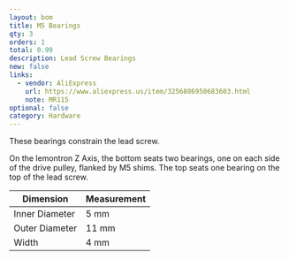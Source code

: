 ```yaml
---
layout: bom
title: M5 Bearings
qty: 3
orders: 1
total: 0.99
description: Lead Screw Bearings
new: false
links:
  - vendor: AliExpress
    url: https://www.aliexpress.us/item/3256806950683603.html
    note: MR115
optional: false
category: Hardware
---
```


These bearings constrain the lead screw.

On the lemontron Z Axis, the bottom seats two bearings, one on each side of the drive pulley, flanked by M5 shims.
The top seats one bearing on the top of the lead screw.

| Dimension      | Measurement |
|----------------|-------------|
| Inner Diameter | 5 mm        |
| Outer Diameter | 11 mm       |                                                                                 
| Width          | 4 mm        |